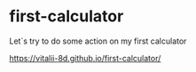# first-calculator

Let`s try to do some action on my first calculator

https://vitalii-8d.github.io/first-calculator/
